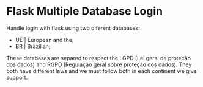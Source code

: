 # Flask Multiple Database Login

Handle login with flask using two diferent databases:

- UE | European and the;
- BR | Brazilian;

These databases are separed to respect the LGPD (Lei geral de proteção dos dados) and RGPD (Regulação geral sobre proteção dos dados).
They both have different laws and we must follow both in each continent we give support.
